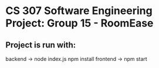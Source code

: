 # CS 307 Software Engineering Project: Group 15 - RoomEase


## Project is run with:
backend -> node index.js
npm install
frontend -> npm start